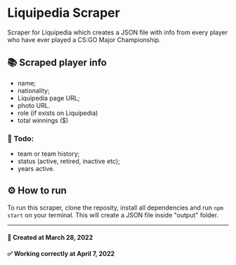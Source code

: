 # Liquipedia Scraper

Scraper for Liquipedia which creates a JSON file with info from every player who have ever played a CS:GO Major Championship.

## 📚 Scraped player info

- name;
- nationality;
- Liquipedia page URL;
- photo URL.
- role (if exists on Liquipedia)
- total winnings ($)

### 🧾 Todo:

- team or team history;
- status (active, retired, inactive etc);
- years active.

## ⚙ How to run

To run this scraper, clone the reposity, install all dependencies and run `npm start` on your terminal. This will create a JSON file inside "output" folder.

<hr>

#### 🚧 Created at March 28, 2022

#### ✅ Working correctly at April 7, 2022
